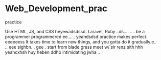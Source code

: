 # Web_Development_prac
practice

Use HTML, JS, and CSS
 heyewadsdssd.
Laravel, Ruby ..ds....
....
be a programmer programmered ee......
 yeahdsdsd
practice makes perfect.
eeeeeess
It takes time to learn new things, and you gotta do it gradually.e..
..
 eee 
sighbn.
. gee . start from blade grass meet w/ sir renz
sith
hhh
yeahcxhsh
huy
heben
ddhb
intimidating
jwha
..

